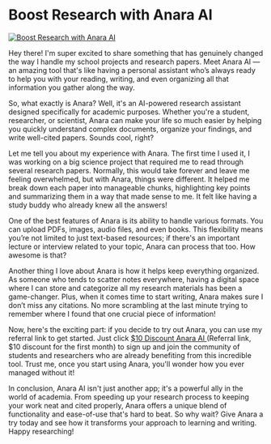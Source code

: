 # Boost Research with Anara AI
<a href="https://bit.ly/anara-ai-10-dollar-discount-andrea-beryl">
  <img src="https://github.com/user-attachments/assets/8dfa9eef-7a9a-4157-8028-de1aa96913dc" alt="Boost Research with Anara AI" title="Boost Research with Anara AI" />
</a>

Hey there! I'm super excited to share something that has genuinely changed the way I handle my school projects and research papers. Meet Anara AI —an amazing tool that's like having a personal assistant who’s always ready to help you with your reading, writing, and even organizing all that information you gather along the way.

So, what exactly is Anara? Well, it's an AI-powered research assistant designed specifically for academic purposes. Whether you're a student, researcher, or scientist, Anara can make your life so much easier by helping you quickly understand complex documents, organize your findings, and write well-cited papers. Sounds cool, right?

Let me tell you about my experience with Anara. The first time I used it, I was working on a big science project that required me to read through several research papers. Normally, this would take forever and leave me feeling overwhelmed, but with Anara, things were different. It helped me break down each paper into manageable chunks, highlighting key points and summarizing them in a way that made sense to me. It felt like having a study buddy who already knew all the answers!

One of the best features of Anara is its ability to handle various formats. You can upload PDFs, images, audio files, and even books. This flexibility means you’re not limited to just text-based resources; if there's an important lecture or interview related to your topic, Anara can process that too. How awesome is that?

Another thing I love about Anara is how it helps keep everything organized. As someone who tends to scatter notes everywhere, having a digital space where I can store and categorize all my research materials has been a game-changer. Plus, when it comes time to start writing, Anara makes sure I don’t miss any citations. No more scrambling at the last minute trying to remember where I found that one crucial piece of information!

Now, here's the exciting part: if you decide to try out Anara, you can use my referral link to get started. Just click <a href="https://bit.ly/anara-ai-10-dollar-discount-andrea-beryl" title="Get $10 Discount for the first month Anara AI Subscription Plan">
  $10 Discount Anara AI
</a> (Referral link, $10 discount for the first month) to sign up and join the community of students and researchers who are already benefiting from this incredible tool. Trust me, once you start using Anara, you'll wonder how you ever managed without it!

In conclusion, Anara AI isn't just another app; it's a powerful ally in the world of academia. From speeding up your research process to keeping your work neat and cited properly, Anara offers a unique blend of functionality and ease-of-use that's hard to beat. So why wait? Give Anara a try today and see how it transforms your approach to learning and writing. Happy researching!

